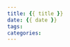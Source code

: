 ```yaml
---
title: {{ title }}
date: {{ date }}
tags:
categories:
---
```



<div id="container"></div>
<link rel="stylesheet" href="https://imsun.github.io/gitment/style/default.css">
<script src="https://imsun.github.io/gitment/dist/gitment.browser.js"></script>
<script>
  var gitment = new Gitment({
    id: 'location.href', // 可选。默认为 location.href
    owner: '16983883', // 可以是你的GitHub用户名，也可以是github id
    repo: 'group4blog',
    oauth: {
      client_id: 'b53b0376640bfdfd489f',
      client_secret: '773c9215d96ed67d305be40b22b623b9a393d1a3',
    },
  })
  gitment.render('container')
</script>